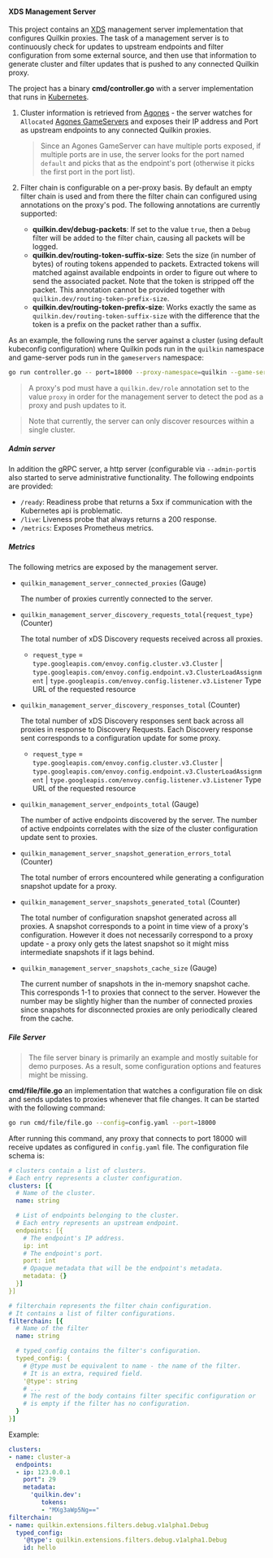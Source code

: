 #### XDS Management Server

This project contains an [XDS] management server implementation that configures
Quilkin proxies.
The task of a management server is to continuously check for updates to
upstream endpoints and filter configuration from some external source, and then use
that information to generate cluster and filter updates that is pushed to any connected
Quilkin proxy.

The project has a binary **cmd/controller.go** with a server implementation that runs in [Kubernetes].
   
1. Cluster information is retrieved from [Agones] - the server watches for `Allocated`
   [Agones GameServers] and exposes their IP address and Port as upstream endpoints to
   any connected Quilkin proxies.

   > Since an Agones GameServer can have multiple ports exposed, if multiple ports are in
   > use, the server looks for the port named `default` and picks that as the endpoint's
   > port (otherwise it picks the first port in the port list).

1. Filter chain is configurable on a per-proxy basis. By default an empty filter chain is
   used and from there the filter chain can configured using annotations on the proxy's pod.
   The following annotations are currently supported:
   - **quilkin.dev/debug-packets**: If set to the value `true`, then a `Debug` filter will be
     added to the filter chain, causing all packets will be logged.
   - **quilkin.dev/routing-token-suffix-size**: Sets the size (in number of bytes) of routing tokens appended to
     packets. Extracted tokens will matched against available endpoints in order to figure out
     where to send the associated packet.
     Note that the token is stripped off the packet. This annotation cannot be provided together with
     `quilkin.dev/routing-token-prefix-size`.
   - **quilkin.dev/routing-token-prefix-size**: Works exactly the same as `quilkin.dev/routing-token-suffix-size`
     with the difference that the token is a prefix on the packet rather than a suffix.

As an example, the following runs the server against a cluster (using default kubeconfig configuration) where Quilkin pods run in the `quilkin` namespace and game-server pods run in the `gameservers` namespace:

```sh
go run controller.go -- port=18000 --proxy-namespace=quilkin --game-server-namespace=gameservers
```

> A proxy's pod must have a `quilkin.dev/role` annotation set to the value `proxy` in order
  for the management server to detect the pod as a proxy and push updates to it.

> Note that currently, the server can only discover resources within a single cluster.

##### Admin server

In addition the gRPC server, a http server (configurable via `--admin-port`is also started to serve administrative functionality.
The following endpoints are provided:
- `/ready`: Readiness probe that returns a 5xx if communication with the Kubernetes api is problematic.
- `/live`: Liveness probe that always returns a 200 response.
- `/metrics`: Exposes Prometheus metrics.

##### Metrics

The following metrics are exposed by the management server.

- `quilkin_management_server_connected_proxies` (Gauge)

   The number of proxies currently connected to the server.
- `quilkin_management_server_discovery_requests_total{request_type}` (Counter)

   The total number of xDS Discovery requests received across all proxies.
   - `request_type` = `type.googleapis.com/envoy.config.cluster.v3.Cluster` | `type.googleapis.com/envoy.config.endpoint.v3.ClusterLoadAssignment` | `type.googleapis.com/envoy.config.listener.v3.Listener`
     Type URL of the requested resource
- `quilkin_management_server_discovery_responses_total` (Counter)

   The total number of xDS Discovery responses sent back across all proxies in response to Discovery Requests.
   Each Discovery response sent corresponds to a configuration update for some proxy.
   - `request_type` = `type.googleapis.com/envoy.config.cluster.v3.Cluster` | `type.googleapis.com/envoy.config.endpoint.v3.ClusterLoadAssignment` | `type.googleapis.com/envoy.config.listener.v3.Listener`
     Type URL of the requested resource
- `quilkin_management_server_endpoints_total` (Gauge)

   The number of active endpoints discovered by the server. The number of active endpoints
   correlates with the size of the cluster configuration update sent to proxies.
- `quilkin_management_server_snapshot_generation_errors_total` (Counter)

   The total number of errors encountered while generating a configuration snapshot update for a proxy.
- `quilkin_management_server_snapshots_generated_total` (Counter)

   The total number of configuration snapshot generated across all proxies. A snapshot corresponds
   to a point in time view of a proxy's configuration. However it does not necessarily correspond
   to a proxy update - a proxy only gets the latest snapshot so it might miss intermediate
   snapshots if it lags behind.
- `quilkin_management_server_snapshots_cache_size` (Gauge)

   The current number of snapshots in the in-memory snapshot cache. This corresponds 1-1 to
   proxies that connect to the server. However the number may be slightly higher than the number
   of connected proxies since snapshots for disconnected proxies are only periodically cleared
   from the cache.

##### File Server

> The file server binary is primarily an example and mostly suitable for demo purposes.
> As a result, some configuration options and features might be missing.

**cmd/file/file.go** an implementation that watches a configuration file on disk and
sends updates to proxies whenever that file changes.
It can be started with the following command:
```sh
go run cmd/file/file.go --config=config.yaml --port=18000
```
After running this command, any proxy that connects to port 18000 will receive updates as
configured in `config.yaml` file.
The configuration file schema is:
```yaml
# clusters contain a list of clusters.
# Each entry represents a cluster configuration.
clusters: [{
  # Name of the cluster.
  name: string

  # List of endpoints belonging to the cluster.
  # Each entry represents an upstream endpoint.
  endpoints: [{
    # The endpoint's IP address.
    ip: int
    # The endpoint's port.
    port: int
    # Opaque metadata that will be the endpoint's metadata.
    metadata: {}
  }]
}]

# filterchain represents the filter chain configuration.
# It contains a list of filter configurations.
filterchain: [{
  # Name of the filter
  name: string

  # typed_config contains the filter's configuration.
  typed_config: {
    # @type must be equivalent to name - the name of the filter.
    # It is an extra, required field.
    '@type': string
    # ...
    # The rest of the body contains filter specific configuration or
    # is empty if the filter has no configuration.
  }
}]
```
Example:
```yaml
clusters:
- name: cluster-a
  endpoints:
  - ip: 123.0.0.1
    port": 29
    metadata:
      'quilkin.dev':
         tokens:
         - "MXg3aWp5Ng=="
filterchain:
- name: quilkin.extensions.filters.debug.v1alpha1.Debug
  typed_config:
    '@type': quilkin.extensions.filters.debug.v1alpha1.Debug
    id: hello
```


[XDS]: https://www.envoyproxy.io/docs/envoy/latest/api-docs/xds_protocol
[Kubernetes]: https://kubernetes.io/
[Agones]: https://agones.dev/
[Agones GameServers]: https://agones.dev/site/docs/getting-started/create-gameserver/

